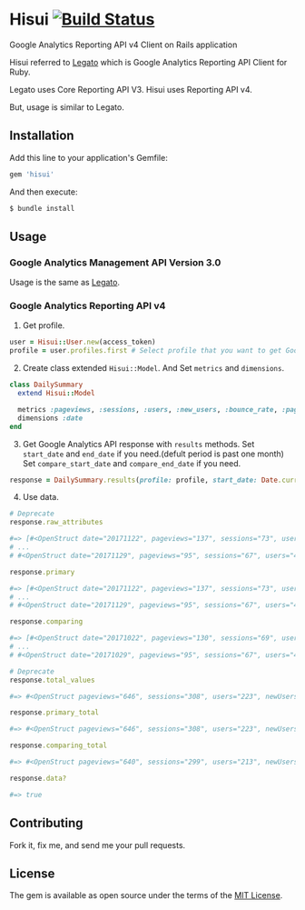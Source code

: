 # Hisui [![Build Status](https://travis-ci.org/ikepon/hisui.png)](https://travis-ci.org/ikepon/hisui)

Google Analytics Reporting API v4 Client on Rails application

Hisui referred to [Legato](https://github.com/tpitale/legato) which is Google Analytics Reporting API Client for Ruby.

Legato uses Core Reporting API V3.
Hisui uses Reporting API v4.

But, usage is similar to Legato.

## Installation
Add this line to your application's Gemfile:

```ruby
gem 'hisui'
```

And then execute:
```bash
$ bundle install
```

## Usage
### Google Analytics Management API Version 3.0
Usage is the same as [Legato](https://github.com/tpitale/legato/blob/master/README.md#google-analytics-management).

### Google Analytics Reporting API v4
1. Get profile.
```ruby
user = Hisui::User.new(access_token)
profile = user.profiles.first # Select profile that you want to get Google Analytics data.
```

2. Create class extended `Hisui::Model`. And Set `metrics` and `dimensions`.
```ruby
class DailySummary
  extend Hisui::Model

  metrics :pageviews, :sessions, :users, :new_users, :bounce_rate, :pageviews_per_session, :avg_session_duration
  dimensions :date
end
```

3. Get Google Analytics API response with `results` methods.
Set `start_date` and `end_date` if you need.(defult period is past one month)
Set `compare_start_date` and `compare_end_date` if you need.
```ruby
response = DailySummary.results(profile: profile, start_date: Date.current - 7.days, end_date: Date.current, compare_start_date: Date.current - 7.days - 1.month, compare_end_date: Date.current - 1.month)
```

4. Use data.
```ruby
# Deprecate
response.raw_attributes

#=> [#<OpenStruct date="20171122", pageviews="137", sessions="73", users="51", newUsers="43", bounceRate="69.56521739130434", pageviewsPerSession="2.608695652173913", avgSessionDuration="87.69565217391305">,
# ...
# #<OpenStruct date="20171129", pageviews="95", sessions="67", users="44", newUsers="32", bounceRate="80.0", pageviewsPerSession="2.25", avgSessionDuration="42.0">]

response.primary

#=> [#<OpenStruct date="20171122", pageviews="137", sessions="73", users="51", newUsers="43", bounceRate="69.56521739130434", pageviewsPerSession="2.608695652173913", avgSessionDuration="87.69565217391305">,
# ...
# #<OpenStruct date="20171129", pageviews="95", sessions="67", users="44", newUsers="32", bounceRate="80.0", pageviewsPerSession="2.25", avgSessionDuration="42.0">]

response.comparing

#=> [#<OpenStruct date="20171022", pageviews="130", sessions="69", users="45", newUsers="40", bounceRate="70.09567898751234", pageviewsPerSession="1.884057975234981", avgSessionDuration="85.02349863284283">,
# ...
# #<OpenStruct date="20171029", pageviews="95", sessions="67", users="44", newUsers="32", bounceRate="80.0", pageviewsPerSession="2.25", avgSessionDuration="42.0">]

# Deprecate
response.total_values

#=> #<OpenStruct pageviews="646", sessions="308", users="223", newUsers="144", bounceRate="77.77777777777779", pageviewsPerSession="2.3518518518518519", avgSessionDuration="62.148148148148145">

response.primary_total

#=> #<OpenStruct pageviews="646", sessions="308", users="223", newUsers="144", bounceRate="77.77777777777779", pageviewsPerSession="2.3518518518518519", avgSessionDuration="62.148148148148145">

response.comparing_total

#=> #<OpenStruct pageviews="640", sessions="299", users="213", newUsers="138", bounceRate="75.97253924292489", pageviewsPerSession="2.1404682398523578", avgSessionDuration="60.814845134904329">

response.data?

#=> true
```

## Contributing
Fork it, fix me, and send me your pull requests.

## License
The gem is available as open source under the terms of the [MIT License](http://opensource.org/licenses/MIT).
